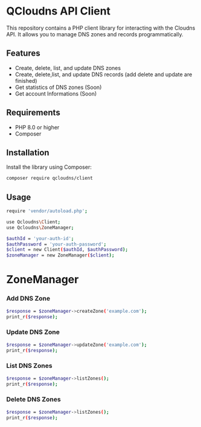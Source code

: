 # QCloudns API Client

This repository contains a PHP client library for interacting with the Cloudns API. It allows you to manage DNS zones and records programmatically.

## Features

- Create, delete, list, and update DNS zones
- Create, delete,list, and update DNS records (add delete and update are finished)
- Get statistics of DNS zones (Soon)
- Get account Informations (Soon)

## Requirements

- PHP 8.0 or higher
- Composer

## Installation

Install the library using Composer:

```bash
composer require qcloudns/client
```
## Usage 
```bash
require 'vendor/autoload.php';

use Qcloudns\Client;
use Qcloudns\ZoneManager;

$authId = 'your-auth-id';
$authPassword = 'your-auth-password';
$client = new Client($authId, $authPassword);
$zoneManager = new ZoneManager($client);
```
# ZoneManager

### Add DNS Zone
```bash
$response = $zoneManager->createZone('example.com');
print_r($response);
```

### Update DNS Zone
```bash
$response = $zoneManager->updateZone('example.com');
print_r($response);
```
### List DNS Zones
```bash
$response = $zoneManager->listZones();
print_r($response);

```
### Delete DNS Zones
```bash
$response = $zoneManager->listZones();
print_r($response);

```




